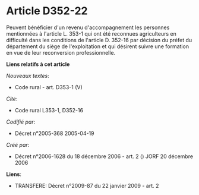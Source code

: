 # Article D352-22

Peuvent bénéficier d'un revenu d'accompagnement les personnes mentionnées à l'article L. 353-1 qui ont été reconnues
agriculteurs en difficulté dans les conditions de l'article D. 352-16 par décision du préfet du département du siège de
l'exploitation et qui désirent suivre une formation en vue de leur reconversion professionnelle.

**Liens relatifs à cet article**

_Nouveaux textes_:

  - Code rural - art. D353-1 (V)

_Cite_:

  - Code rural L353-1, D352-16

_Codifié par_:

  - Décret n°2005-368 2005-04-19

_Créé par_:

  - Décret n°2006-1628 du 18 décembre 2006 - art. 2 () JORF 20 décembre 2006

**Liens**:

  - TRANSFERE: Décret n°2009-87 du 22 janvier 2009 - art. 2
